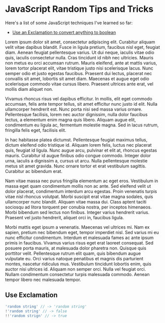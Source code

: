 # JavaScript Random Tips and Tricks

Here's a list of some JavaScript techniques I've learned so far:
- [Use an Exclamation to convert anything to boolean](#use-exclamation)



Lorem ipsum dolor sit amet, consectetur adipiscing elit. Curabitur aliquam velit vitae dapibus blandit. Fusce in ligula pretium, faucibus nisl eget, feugiat diam. Aenean feugiat pellentesque varius. Ut dui neque, iaculis vitae odio quis, iaculis consectetur nulla. Cras tincidunt id nibh nec ultricies. Mauris non metus eu orci accumsan rutrum. Mauris eleifend, ante at mattis varius, lorem tortor placerat elit, vitae tristique justo nisi scelerisque lacus. Nunc semper odio et justo egestas faucibus. Praesent dui lectus, placerat nec convallis sit amet, lobortis sit amet diam. Maecenas et augue eget odio scelerisque commodo vitae cursus libero. Praesent ultrices ante erat, vel mollis diam aliquet non.

Vivamus rhoncus risus vel dapibus efficitur. In mollis, elit eget commodo accumsan, felis ante tempor tellus, sit amet efficitur nunc justo id elit. Nulla ullamcorper hendrerit est. Nunc porta nisi sed massa varius ornare. Pellentesque facilisis, lorem nec auctor dignissim, nulla dolor faucibus lectus, a elementum enim magna quis libero. Aliquam augue elit, condimentum eu ligula ac, fermentum molestie magna. Sed in lacus rutrum, fringilla felis eget, facilisis elit.

In hac habitasse platea dictumst. Pellentesque feugiat maximus tellus, dictum eleifend odio tristique id. Aliquam lorem felis, luctus nec placerat quis, feugiat id ligula. Nunc augue arcu, pulvinar et elit at, rhoncus egestas mauris. Curabitur id augue finibus odio congue commodo. Integer dolor urna, iaculis a dignissim a, cursus ut arcu. Nulla pellentesque molestie metus sit amet gravida. Nunc ornare tortor et erat vestibulum sagittis. Curabitur ac bibendum erat.

Nam vitae massa nec purus fringilla elementum ac eget eros. Vestibulum in massa eget quam condimentum mollis non ac ante. Sed eleifend velit ut dolor placerat, condimentum interdum arcu egestas. Proin venenatis turpis vitae nisl rhoncus volutpat. Morbi suscipit erat vitae magna sodales, quis ullamcorper nunc blandit. Aliquam vitae massa dui. Class aptent taciti sociosqu ad litora torquent per conubia nostra, per inceptos himenaeos. Morbi bibendum sed lectus non finibus. Integer varius hendrerit varius. Praesent vel justo hendrerit, aliquet orci in, faucibus ligula.

Morbi mattis eget ipsum a venenatis. Maecenas vel ultrices mi. Nam ex sapien, pretium nec bibendum eget, tempor imperdiet nisl. Sed varius mi eu nunc efficitur condimentum. Interdum et malesuada fames ac ante ipsum primis in faucibus. Vivamus varius risus eget erat laoreet consequat. Sed posuere porta mauris, at malesuada dolor pharetra non. Quisque quis porttitor velit. Pellentesque rutrum elit quam, quis bibendum augue vulputate eu. Orci varius natoque penatibus et magnis dis parturient montes, nascetur ridiculus mus. Vestibulum tincidunt lobortis enim, quis auctor nisi ultrices id. Aliquam non semper orci. Nulla vel feugiat orci. Nullam condimentum consectetur turpis malesuada commodo. Aenean tempor libero nec malesuada tempor. 

## Use Exclamation 

```js
'random string' // -> 'random string'
!'random string' // -> false
!!'random strign' // -> true
```

